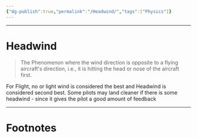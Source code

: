 ```yaml
---
{"dg-publish":true,"permalink":"/Headwind/","tags":["Physics"]}
---
```



---
# Headwind
> The Phenomenon where the wind direction is opposite to a flying aircraft's direction, i.e., it is hitting the head or nose of the aircraft first.

For Flight, no or light wind is considered the best and Headwind is considered second best. Some pilots may land cleaner if there is some headwind - since it gives the pilot a good amount of feedback


---
# Footnotes